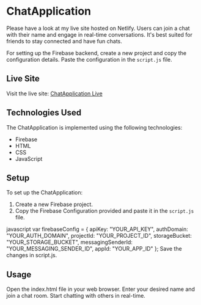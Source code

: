 # ChatApplication

Please have a look at my live site hosted on Netlify. Users can join a chat with their name and engage in real-time conversations. It's best suited for friends to stay connected and have fun chats.

For setting up the Firebase backend, create a new project and copy the configuration details. Paste the configuration in the `script.js` file.

## Live Site

Visit the live site: [ChatApplication Live](https://friendsmessage.netlify.app/)

## Technologies Used

The ChatApplication is implemented using the following technologies:

- Firebase
- HTML
- CSS
- JavaScript

## Setup

To set up the ChatApplication:

1. Create a new Firebase project.
2. Copy the Firebase Configuration provided and paste it in the `script.js` file.

javascript
var firebaseConfig = {
  apiKey: "YOUR_API_KEY",
  authDomain: "YOUR_AUTH_DOMAIN",
  projectId: "YOUR_PROJECT_ID",
  storageBucket: "YOUR_STORAGE_BUCKET",
  messagingSenderId: "YOUR_MESSAGING_SENDER_ID",
  appId: "YOUR_APP_ID"
};
Save the changes in script.js.
## Usage
 Open the index.html file in your web browser.
 Enter your desired name and join a chat room.
 Start chatting with others in real-time.
